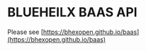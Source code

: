 # BLUEHEILX BAAS API 

Please see [https://bhexopen.github.io/baas](https://bhexopen.github.io/baas)
